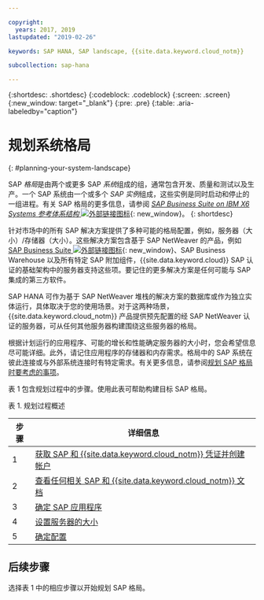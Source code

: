 ```yaml
---

copyright:
  years: 2017, 2019
lastupdated: "2019-02-26"

keywords: SAP HANA, SAP landscape, {{site.data.keyword.cloud_notm}}

subcollection: sap-hana

---
```


{:shortdesc: .shortdesc}
{:codeblock: .codeblock}
{:screen: .screen}
{:new_window: target="_blank"}
{:pre: .pre}
{:table: .aria-labeledby="caption"}

# 规划系统格局
{: #planning-your-system-landscape}

SAP *格局*是由两个或更多 SAP *系统*组成的组，通常包含开发、质量和测试以及生产。一个 SAP 系统由一个或多个 *SAP 实例*组成，这些实例是同时启动和停止的一组进程。有关 SAP 格局的更多信息，请参阅 [*SAP Business Suite on IBM X6 Systems 参考体系结构* ![外部链接图标](../../icons/launch-glyph.svg "外部链接图标")](https://lenovopress.com/redp5073.pdf){: new_window}。
{: shortdesc}

针对市场中的所有 SAP 解决方案提供了多种可能的格局配置，例如，服务器（大小）/存储器（大小）。这些解决方案包含基于 SAP NetWeaver 的产品，例如 [SAP Business Suite ![外部链接图标](../../icons/launch-glyph.svg "外部链接图标")](https://open.sap.com/courses/suitehana1){: new_window}、SAP Business Warehouse 以及所有特定 SAP 附加组件，{{site.data.keyword.cloud}} SAP 认证的基础架构中的服务器支持这些项。要记住的更多解决方案是任何可能与 SAP 集成的第三方软件。

SAP HANA 可作为基于 SAP NetWeaver 堆栈的解决方案的数据库或作为独立实体运行，具体取决于您的使用场景。对于这两种场景，{{site.data.keyword.cloud_notm}} 产品提供预先配置的经 SAP NetWeaver 认证的服务器，可从任何其他服务器构建围绕这些服务器的格局。

根据计划运行的应用程序、可能的增长和性能确定服务器的大小时，您会希望信息尽可能详细。此外，请记住应用程序的存储器和内存需求。格局中的 SAP 系统在彼此连接或与外部系统连接时有特定需求。有关更多信息，请参阅[规划 SAP 格局时要考虑的事项](/docs/infrastructure/sap-hana?topic=sap-hana-considerations#considerations)。

表 1 包含规划过程中的步骤。使用此表可帮助构建目标 SAP 格局。

表 1. 规划过程概述

|步骤 |详细信息 |
| --- | --- |
|1 |[获取 SAP 和 {{site.data.keyword.cloud_notm}} 凭证并创建帐户](/docs/infrastructure/sap-hana?topic=sap-hana-get_sap_ibm_credentials#get_sap_ibm_credentials) |
|2 |[查看任何相关 SAP 和 {{site.data.keyword.cloud_notm}} 文档](/docs/infrastructure/sap-hana?topic=sap-hana-review_doc#review_doc) |
|3 |[确定 SAP 应用程序](/docs/infrastructure/sap-hana?topic=sap-hana-3-determining-your-sap-applications#3-determining-your-sap-applications) |
|4|[设置服务器的大小](/docs/infrastructure/sap-hana?topic=sap-hana-size_the_server#size_the_server) |
|5|[确定配置](/docs/infrastructure/sap-hana?topic=sap-hana-determine_configuration#determine_configuration) |

## 后续步骤

选择表 1 中的相应步骤以开始规划 SAP 格局。
